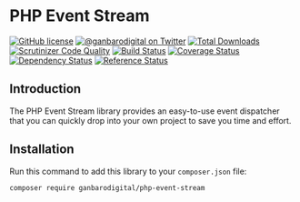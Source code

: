 # PHP Event Stream

[![GitHub license](https://img.shields.io/badge/license-New%20BSD-blue.svg)](https://raw.githubusercontent.com/ganbarodigital/php-event-stream/develop/LICENSE.md)
[![@ganbarodigital on Twitter](http://img.shields.io/badge/twitter-%40ganbarodigital-blue.svg?style=flat)](https://twitter.com/ganbarodigital)
[![Total Downloads](https://img.shields.io/packagist/dt/ganbarodigital/php-event-stream.svg?style=flat)](https://packagist.org/packages/ganbarodigital/php-event-stream)
[![Scrutinizer Code Quality](https://scrutinizer-ci.com/g/ganbarodigital/php-event-stream/badges/quality-score.png?b=master)](https://scrutinizer-ci.com/g/ganbarodigital/php-event-stream/?branch=master)
[![Build Status](https://scrutinizer-ci.com/g/ganbarodigital/php-event-stream/badges/build.png?b=master)](https://scrutinizer-ci.com/g/ganbarodigital/php-event-stream/build-status/master)
[![Coverage Status](https://coveralls.io/repos/ganbarodigital/php-event-stream/badge.svg)](https://coveralls.io/r/ganbarodigital/php-event-stream)
[![Dependency Status](https://www.versioneye.com/php/ganbarodigital:php-event-stream/dev-master/badge.svg)](https://www.versioneye.com/php/ganbarodigital:php-event-stream/dev-master)
[![Reference Status](https://www.versioneye.com/php/ganbarodigital:php-event-stream/reference_badge.svg?style=flat)](https://www.versioneye.com/php/ganbarodigital:php-event-stream/references)

## Introduction

The PHP Event Stream library provides an easy-to-use event dispatcher that you can quickly drop into your own project to save you time and effort.

## Installation

Run this command to add this library to your `composer.json` file:

    composer require ganbarodigital/php-event-stream

